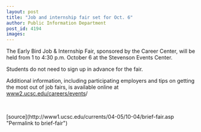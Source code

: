 ```yaml
---
layout: post
title: "Job and internship fair set for Oct. 6"
author: Public Information Department
post_id: 4194
images:
---
```


<a name="content" id="content"></a>
<p>
  The Early Bird Job &amp; Internship Fair, sponsored by the Career Center, will be held from 1 to 4:30 p.m. October 6 at the Stevenson Events Center.
</p>
<p>
  Students do not need to sign up in advance for the fair.
</p>
<p>
  Additional information, including participating employers and tips on getting the most out of job fairs, is available online at <a href="http://www2.ucsc.edu/careers/events">www2.ucsc.edu/careers/events</a>/
</p><br>
<form>

</form>
<p>

</p>
[source](http://www1.ucsc.edu/currents/04-05/10-04/brief-fair.asp "Permalink to brief-fair")
